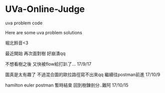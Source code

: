 # UVa-Online-Judge

uva problem code

Here are some uva problem solutions  

堀北鈴音<3

最近開始
再次面對樹
好崩潰qq


不想看樹之後
又快被flow給打趴了...
17/9/17

圖真是太有趣了
不過混合圖的歐拉路徑寫不出來qq
繼續往postman前進
17/10/9

hamilton euler postman 暫時結束
回到樹鍊剖分..難阿
17/10/15
